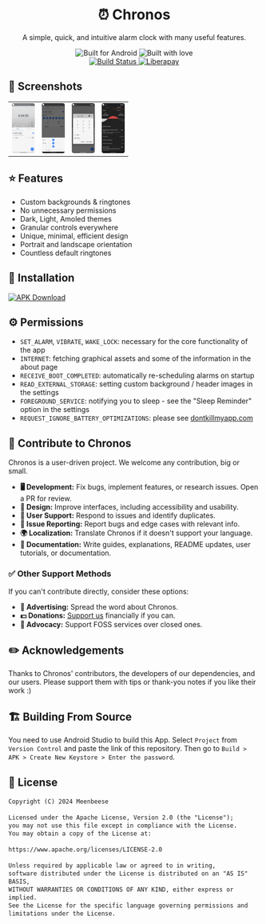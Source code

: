 <div align="center">
  <h1>⏰ Chronos</h1>
  <p>A simple, quick, and intuitive alarm clock with many useful features.</p>
  <img src="https://forthebadge.com/images/badges/built-for-android.svg" alt="Built for Android">
  <img src="https://forthebadge.com/images/badges/built-with-love.svg" alt="Built with love">
  <br>
  <a href="https://github.com/meenbeese/Chronos/actions/workflows/android.yml">
    <img src="https://github.com/meenbeese/Chronos/actions/workflows/android.yml/badge.svg?branch=main" alt="Build Status">
  </a>
  <a href="https://liberapay.com/meenbeese/">
    <img src="https://img.shields.io/badge/liberapay-donate-yellow.svg?logo=liberapay" alt="Liberapay">
  </a>
</div>

## 🌄 Screenshots    

<div align="center">
  <table>
    <tr>
      <td style="width: 25%; height: 100px;"><img src="./.github/images/home.png" alt="Home" style="width: 100%; height: 100%;"></td>
      <td style="width: 25%; height: 100px;"><img src="./.github/images/alarms.png" alt="Alarms" style="width: 100%; height: 100%;"></td>
      <td style="width: 25%; height: 100px;"><img src="./.github/images/timers.png" alt="Timers" style="width: 100%; height: 100%;"></td>
      <td style="width: 25%; height: 100px;"><img src="./.github/images/themes.png" alt="Themes" style="width: 100%; height: 100%;"></td>
    </tr>
  </table>
</div>

## ⭐ Features

- Custom backgrounds & ringtones
- No unnecessary permissions
- Dark, Light, Amoled themes
- Granular controls everywhere
- Unique, minimal, efficient design
- Portrait and landscape orientation
- Countless default ringtones

## 📲 Installation

[<img width='200' height='80' alt='APK Download' src='https://user-images.githubusercontent.com/114044633/223920025-83687de0-e463-4c5d-8122-e06e4bb7d40c.png'>](https://github.com/meenbeese/Chronos/releases/latest)

## ⚙️ Permissions

- `SET_ALARM`, `VIBRATE`, `WAKE_LOCK`: necessary for the core functionality of the app
- `INTERNET`: fetching graphical assets and some of the information in the about page
- `RECEIVE_BOOT_COMPLETED`: automatically re-scheduling alarms on startup
- `READ_EXTERNAL_STORAGE`: setting custom background / header images in the settings
- `FOREGROUND_SERVICE`: notifying you to sleep - see the "Sleep Reminder" option in the settings
- `REQUEST_IGNORE_BATTERY_OPTIMIZATIONS`: please see [dontkillmyapp.com](https://dontkillmyapp.com/)

## 📝 Contribute to Chronos

Chronos is a user-driven project. We welcome any contribution, big or small.

- **🖥️ Development:** Fix bugs, implement features, or research issues. Open a PR for review.
- **🍥 Design:** Improve interfaces, including accessibility and usability.
- **🤝 User Support:** Respond to issues and identify duplicates.
- **📂 Issue Reporting:** Report bugs and edge cases with relevant info.
- **🌍 Localization:** Translate Chronos if it doesn't support your language.
- **📄 Documentation:** Write guides, explanations, README updates, user tutorials, or documentation.

### ✅ Other Support Methods

If you can't contribute directly, consider these options:

- **💈 Advertising:** Spread the word about Chronos.
- **💵 Donations:** [Support us](https://liberapay.com/meenbeese/) financially if you can.
- **📢 Advocacy:** Support FOSS services over closed ones.

## ✏️ Acknowledgements

Thanks to Chronos' contributors, the developers of our dependencies, and our users. Please support them with tips or thank-you notes if you like their work :)

## 🏗️ Building From Source

You need to use Android Studio to build this App.
Select `Project` from `Version Control` and paste the link of this repository.
Then go to `Build > APK > Create New Keystore > Enter the password`.

## 📝 License

```
Copyright (C) 2024 Meenbeese

Licensed under the Apache License, Version 2.0 (the "License");
you may not use this file except in compliance with the License.
You may obtain a copy of the License at:

https://www.apache.org/licenses/LICENSE-2.0

Unless required by applicable law or agreed to in writing,
software distributed under the License is distributed on an "AS IS" BASIS,
WITHOUT WARRANTIES OR CONDITIONS OF ANY KIND, either express or implied.
See the License for the specific language governing permissions and limitations under the License.
```
